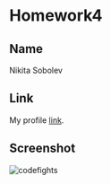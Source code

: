 # Homework4

## Name

Nikita Sobolev


## Link

My profile [link](https://codefights.com/profile/sobolevn1/stats).


## Screenshot

![codefights](https://raw.githubusercontent.com/mos-polytech/2017/master/media/codefights.png)
